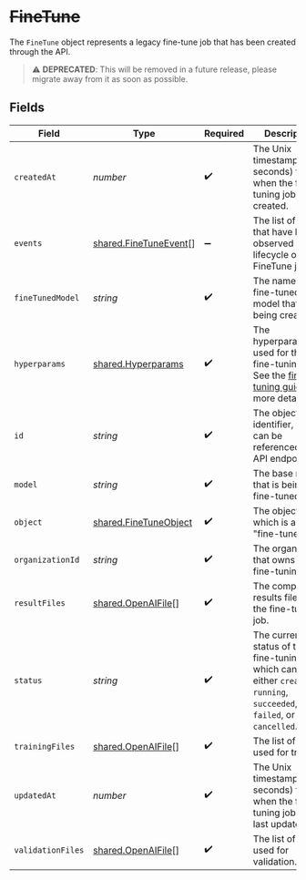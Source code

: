 # ~~FineTune~~

The `FineTune` object represents a legacy fine-tune job that has been created through the API.


> :warning: **DEPRECATED**: This will be removed in a future release, please migrate away from it as soon as possible.


## Fields

| Field                                                                                                                                            | Type                                                                                                                                             | Required                                                                                                                                         | Description                                                                                                                                      |
| ------------------------------------------------------------------------------------------------------------------------------------------------ | ------------------------------------------------------------------------------------------------------------------------------------------------ | ------------------------------------------------------------------------------------------------------------------------------------------------ | ------------------------------------------------------------------------------------------------------------------------------------------------ |
| `createdAt`                                                                                                                                      | *number*                                                                                                                                         | :heavy_check_mark:                                                                                                                               | The Unix timestamp (in seconds) for when the fine-tuning job was created.                                                                        |
| `events`                                                                                                                                         | [shared.FineTuneEvent](../../models/shared/finetuneevent.md)[]                                                                                   | :heavy_minus_sign:                                                                                                                               | The list of events that have been observed in the lifecycle of the FineTune job.                                                                 |
| `fineTunedModel`                                                                                                                                 | *string*                                                                                                                                         | :heavy_check_mark:                                                                                                                               | The name of the fine-tuned model that is being created.                                                                                          |
| `hyperparams`                                                                                                                                    | [shared.Hyperparams](../../models/shared/hyperparams.md)                                                                                         | :heavy_check_mark:                                                                                                                               | The hyperparameters used for the fine-tuning job. See the [fine-tuning guide](/docs/guides/legacy-fine-tuning/hyperparameters) for more details. |
| `id`                                                                                                                                             | *string*                                                                                                                                         | :heavy_check_mark:                                                                                                                               | The object identifier, which can be referenced in the API endpoints.                                                                             |
| `model`                                                                                                                                          | *string*                                                                                                                                         | :heavy_check_mark:                                                                                                                               | The base model that is being fine-tuned.                                                                                                         |
| `object`                                                                                                                                         | [shared.FineTuneObject](../../models/shared/finetuneobject.md)                                                                                   | :heavy_check_mark:                                                                                                                               | The object type, which is always "fine-tune".                                                                                                    |
| `organizationId`                                                                                                                                 | *string*                                                                                                                                         | :heavy_check_mark:                                                                                                                               | The organization that owns the fine-tuning job.                                                                                                  |
| `resultFiles`                                                                                                                                    | [shared.OpenAIFile](../../models/shared/openaifile.md)[]                                                                                         | :heavy_check_mark:                                                                                                                               | The compiled results files for the fine-tuning job.                                                                                              |
| `status`                                                                                                                                         | *string*                                                                                                                                         | :heavy_check_mark:                                                                                                                               | The current status of the fine-tuning job, which can be either `created`, `running`, `succeeded`, `failed`, or `cancelled`.                      |
| `trainingFiles`                                                                                                                                  | [shared.OpenAIFile](../../models/shared/openaifile.md)[]                                                                                         | :heavy_check_mark:                                                                                                                               | The list of files used for training.                                                                                                             |
| `updatedAt`                                                                                                                                      | *number*                                                                                                                                         | :heavy_check_mark:                                                                                                                               | The Unix timestamp (in seconds) for when the fine-tuning job was last updated.                                                                   |
| `validationFiles`                                                                                                                                | [shared.OpenAIFile](../../models/shared/openaifile.md)[]                                                                                         | :heavy_check_mark:                                                                                                                               | The list of files used for validation.                                                                                                           |